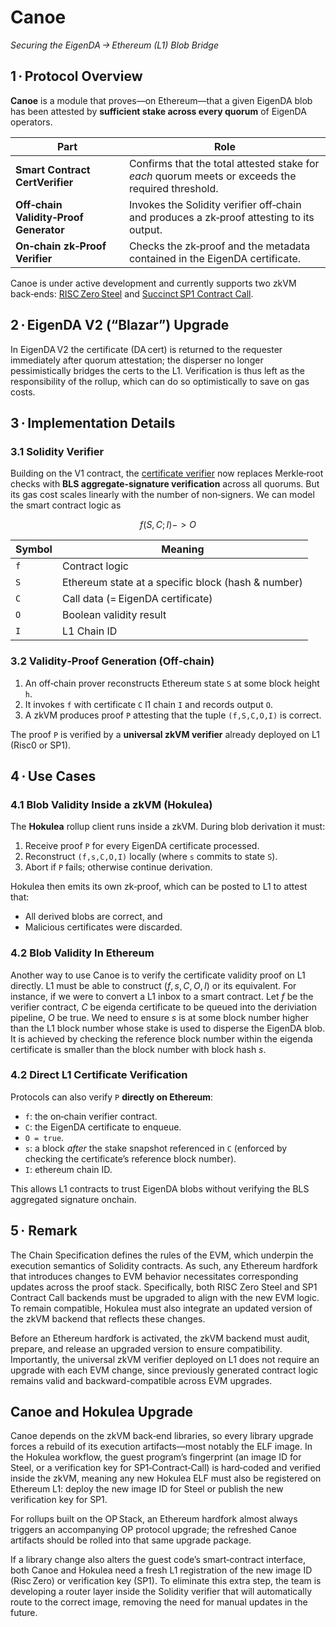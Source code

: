 # Canoe

*Securing the EigenDA → Ethereum (L1) Blob Bridge*

## 1 · Protocol Overview  

**Canoe** is a module that proves—on Ethereum—that a given EigenDA blob has been attested by **sufficient stake across every quorum** of EigenDA operators.

| Part | Role |
|-------|------|
| **Smart Contract CertVerifier** | Confirms that the total attested stake for *each* quorum meets or exceeds the required threshold. |
| **Off‑chain Validity‑Proof Generator** | Invokes the Solidity verifier off‑chain and produces a zk‑proof attesting to its output. |
| **On‑chain zk‑Proof Verifier** | Checks the zk‑proof and the metadata contained in the EigenDA certificate. |

Canoe is under active development and currently supports two zkVM back‑ends: [RISC Zero Steel](https://risczero.com/steel) and [Succinct SP1 Contract Call](https://github.com/succinctlabs/sp1-contract-call).


## 2 · EigenDA V2 (“Blazar”) Upgrade  

In EigenDA V2 the certificate (DA cert) is returned to the requester immediately after quorum attestation; the disperser no longer pessimistically bridges the certs to the L1. Verification is thus left as the responsibility of the rollup, which can do so optimistically to save on gas costs.


## 3 · Implementation Details  

### 3.1 Solidity Verifier
Building on the V1 contract, the [certificate verifier](https://github.com/Layr-Labs/eigenda/blob/ee092f345dfbc37fce3c02f99a756ff446c5864a/contracts/src/periphery/cert/v2/EigenDACertVerifierV2.sol#L120) now replaces Merkle‑root checks with **BLS aggregate‑signature verification** across all quorums. But its gas cost scales linearly with the number of non‑signers. We can model the smart contract logic as

$$ f(S, C; I) -> O $$

| Symbol | Meaning |
|--------|---------|
| `f` | Contract logic |
| `S` | Ethereum state at a specific block (hash & number) |
| `C` | Call data (= EigenDA certificate) |
| `O` | Boolean validity result |
| `I` | L1 Chain ID |

### 3.2 Validity‑Proof Generation (Off‑chain)  

1. An off‑chain prover reconstructs Ethereum state `S` at some block height `h`.  
2. It invokes `f` with certificate `C` l1 chain `I` and records output `O`.  
3. A zkVM produces proof `P` attesting that the tuple `(f,S,C,O,I)` is correct.

The proof `P` is verified by a **universal zkVM verifier** already deployed on L1 (Risc0 or SP1).

## 4 · Use Cases

### 4.1 Blob Validity Inside a zkVM (Hokulea)

The **Hokulea** rollup client runs inside a zkVM. During blob derivation it must:

1. Receive proof `P` for every EigenDA certificate processed.  
2. Reconstruct `(f,s,C,O,I)` locally (where `s` commits to state `S`).  
3. Abort if `P` fails; otherwise continue derivation.  

Hokulea then emits its own zk‑proof, which can be posted to L1 to attest that:

* All derived blobs are correct, and  
* Malicious certificates were discarded.

### 4.2 Blob Validity In Ethereum

Another way to use Canoe is to verify the certificate validity proof on L1 directly. L1 must be able to construct $(f, s, C, O, I)$ or its equivalent. For instance, if we were to convert a L1 inbox to a smart contract. Let $f$ be the verifier contract, $C$ be eigenda certificate to be queued into the deriviation pipeline, $O$ be true. We need to ensure $s$ is at some block number higher than the L1 block number whose stake is used to disperse the EigenDA blob. It is achieved by checking the reference block number within the eigenda certificate is smaller than the block number with block hash $s$.

### 4.2 Direct L1 Certificate Verification  

Protocols can also verify `P` **directly on Ethereum**:

* `f`: the on‑chain verifier contract.  
* `C`: the EigenDA certificate to enqueue.  
* `O = true`.  
* `s`: a block *after* the stake snapshot referenced in `C` (enforced by checking the certificate’s reference block number).
* `I`: ethereum chain ID.  

This allows L1 contracts to trust EigenDA blobs without verifying the BLS aggregated signature onchain.

## 5 · Remark

The Chain Specification defines the rules of the EVM, which underpin the execution semantics of Solidity contracts. As such, any Ethereum hardfork that introduces changes to EVM behavior necessitates corresponding updates across the proof stack. Specifically, both RISC Zero Steel and SP1 Contract Call backends must be upgraded to align with the new EVM logic. To remain compatible, Hokulea must also integrate an updated version of the zkVM backend that reflects these changes.

Before an Ethereum hardfork is activated, the zkVM backend must audit, prepare, and release an upgraded version to ensure compatibility. Importantly, the universal zkVM verifier deployed on L1 does not require an upgrade with each EVM change, since previously generated contract logic remains valid and backward-compatible across EVM upgrades.

## Canoe and Hokulea Upgrade

Canoe depends on the zkVM back‑end libraries, so every library upgrade forces a rebuild of its execution artifacts—most notably the ELF image. In the Hokulea workflow, the guest program’s fingerprint (an image ID for Steel, or a verification key for SP1‑Contract‑Call) is hard‑coded and verified inside the zkVM, meaning any new Hokulea ELF must also be registered on Ethereum L1: deploy the new image ID for Steel or publish the new verification key for SP1.

For rollups built on the OP Stack, an Ethereum hardfork almost always triggers an accompanying OP protocol upgrade; the refreshed Canoe artifacts should be rolled into that same upgrade package.

If a library change also alters the guest code’s smart‑contract interface, both Canoe and Hokulea need a fresh L1 registration of the new image ID (Risc Zero) or verification key (SP1). To eliminate this extra step, the team is developing a router layer inside the Solidity verifier that will automatically route to the correct image, removing the need for manual updates in the future.
